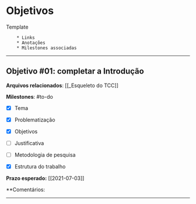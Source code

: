 # Objetivos

Template
```* Objetivos: 
	* Links
	* Anotações
	* Milestones associadas
```
	
-----

## Objetivo #01: completar a Introdução
**Arquivos relacionados**: [[_Esqueleto do TCC]]

**Milestones**: #to-do 
- [x] Tema
- [x] Problematização
- [x] Objetivos
- [ ] Justificativa
- [ ] Metodologia de pesquisa
- [x] Estrutura do trabalho


**Prazo esperado:** [[2021-07-03]]

**Comentários: 

----